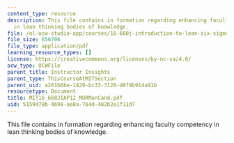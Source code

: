 ```yaml
---
content_type: resource
description: This file contains in formation regarding enhancing faculty competency
  in lean thinking bodies of knowledge.
file: /ol-ocw-studio-app/courses/16-660j-introduction-to-lean-six-sigma-methods-january-iap-2012/5159479b4698ae8a764d482b2e1f11d7_MIT16_660JIAP12_MURManCand.pdf
file_size: 656706
file_type: application/pdf
learning_resource_types: []
license: https://creativecommons.org/licenses/by-nc-sa/4.0/
ocw_type: OCWFile
parent_title: Instructor Insights
parent_type: ThisCourseAtMITSection
parent_uid: a261b6be-1429-bc33-3128-d8f9b914a91b
resourcetype: Document
title: MIT16_660JIAP12_MURManCand.pdf
uid: 5159479b-4698-ae8a-764d-482b2e1f11d7
---
```

This file contains in formation regarding enhancing faculty competency in lean thinking bodies of knowledge.